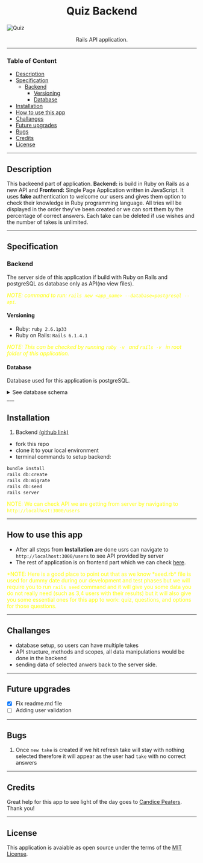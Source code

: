 <h1 align="center">Quiz Backend</h1>

![Quiz](https://startupbonsai.com/wp-content/uploads/2020/07/Best-Online-Quiz-Makers-Social.jpg)

<p align="center">Rails API application.</p>

---

### Table of Content

- [Description](#description)
- [Specification](#specification)
  - [Backend](#backend)
    - [Versioning](#versioning)
    - [Database](#database)
- [Installation](#installation)
- [How to use this app](#how-to-use-this-app)
- [Challanges](#challanges)
- [Future upgrades](#future-upgrades)
- [Bugs](#bugs)
- [Credits](#credits)
- [License](#license)

---

## Description

This backeend part of application. **Backend:** is build in Ruby on Rails as a new API and **Frontend:** Single Page Application written in JavaScript. It uses **fake** authentication to welcome our users and gives them option to check their knowledge in Ruby programming language. All tries will be displayed in the order they've been created or we can sort them by the percentage of correct answers. Each take can be deleted if use wishes and the number of takes is unlimited.

---

## Specification

### Backend

The server side of this application if build with Ruby on Rails and postgreSQL as database only as API(no view files).

<spam style="color:yellow">_NOTE: command to run: `rails new <app_name> --database=postgresql --api`._ </spam>

#### Versioning

- Ruby: `ruby 2.6.1p33`
- Ruby on Rails: `Rails 6.1.4.1`

<spam style="color:yellow">_NOTE: This can be checked by running `ruby -v ` and `rails -v ` in root folder of this application._ </spam>

#### Database

Database used for this application is postgreSQL.

<details>
<summary>See database schema</summary>

![Database Schema](./Quiz_app%20final%20db%20setup.jpeg)
_<p align="center"> Database schema </p>_

</details>
___

## Installation

1.  Backend [(github link)](https://github.com/zicna/quiz_backend.git 'backend repo')

- fork this repo
- clone it to your local environment
- terminal commands to setup backend:

```
bundle install
rails db:create
rails db:migrate
rails db:seed
rails server
```

<spam style="color:yellow">NOTE: We can check API we are getting from server by navigating to `http://localhost:3000/users` </spam>

---

## How to use this app

- After all steps from **Installation** are done usrs can navigate to `http://localhost:3000/users` to see API provided by server
- The rest of application is on frontend part which we can check [here](https://github.com/zicna/quiz_frontend).

<spam style="color:yellow">*NOTE: Here is a good place to point out that as we know *seed.rb\* file is used for dummy date during our development and test phases but we will require you to run `rails seed` command and it will give you some data you do not really need (such as 3,4 users with their results) but it will also give you some essential ones for this app to work: quiz, questions, and options for those questions. </spam>

---

## Challanges

- database setup, so users can have multiple takes
- API structure, methods and scopes, all data manipulations would be done in the backend
- sending data of selected anwers back to the server side.

---

## Future upgrades

- [x] Fix readme.md file
- [ ] Adding user validation

---

## Bugs

1. Once `new take` is created if we hit refresh take will stay with nothing selected therefore it will appear as the user had `take` with no correct answers

---

## Credits

Great help for this app to see light of the day goes to [Candice Peaters](https://github.com/candicelizabeth). Thank you!

---

## License

This application is avaiable as open source under the terms of the [MIT License](LICENSE).
